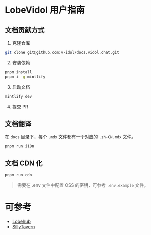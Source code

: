 # LobeVidol 用户指南

## 文档贡献方式

1. 克隆仓库

```bash
git clone git@github.com:v-idol/docs.vidol.chat.git
```

2. 安装依赖

```bash
pnpm install
pnpm i -g mintlify
```

3. 启动文档

```bash
mintlify dev
```

4. 提交 PR

## 文档翻译

在 `docs` 目录下，每个 `.mdx` 文件都有一个对应的 `.zh-CN.mdx` 文件。

```bash
pnpm run i18n
```

## 文档 CDN 化

```bash
pnpm run cdn
```

> 需要在 .env 文件中配置 OSS 的密钥，可参考 `.env.example` 文件。

# 可参考

- [Lobehub](https://lobehub.com/zh/docs/usage/agents/concepts)
- [SillyTavern](https://docs.sillytavern.app/usage/core-concepts/worldinfo/)
